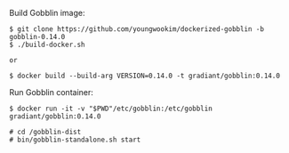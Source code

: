 Build Gobblin image:
```
$ git clone https://github.com/youngwookim/dockerized-gobblin -b gobblin-0.14.0
$ ./build-docker.sh

or

$ docker build --build-arg VERSION=0.14.0 -t gradiant/gobblin:0.14.0
```

Run Gobblin container:
```
$ docker run -it -v "$PWD"/etc/gobblin:/etc/gobblin gradiant/gobblin:0.14.0

# cd /gobblin-dist
# bin/gobblin-standalone.sh start
```
